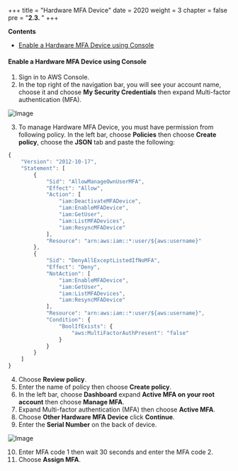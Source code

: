 +++
title = "Hardware MFA Device"
date = 2020
weight = 3
chapter = false
pre = "<b>2.3. </b>"
+++

**Contents**
- [Enable a Hardware MFA Device using Console](#enable-a-hardware-mfa-device-using-console)

#### Enable a Hardware MFA Device using Console

1. Sign in to AWS Console.
2. In the top right of the navigation bar, you will see your account name, choose it and choose **My Security Credentials** then expand Multi-factor authentication (MFA).

![Image](/images/1-account-setup/MySecurity.png?width=15pc)

3. To manage Hardware MFA Device, you must have permission from following policy. In the left bar, choose **Policies** then choose **Create policy**, choose the **JSON** tab and paste the following:

```js
{
    "Version": "2012-10-17",
    "Statement": [
        {
            "Sid": "AllowManageOwnUserMFA",
            "Effect": "Allow",
            "Action": [
                "iam:DeactivateMFADevice",
                "iam:EnableMFADevice",
                "iam:GetUser",
                "iam:ListMFADevices",
                "iam:ResyncMFADevice"
            ],
            "Resource": "arn:aws:iam::*:user/${aws:username}"
        },
        {
            "Sid": "DenyAllExceptListedIfNoMFA",
            "Effect": "Deny",
            "NotAction": [
                "iam:EnableMFADevice",
                "iam:GetUser",
                "iam:ListMFADevices",
                "iam:ResyncMFADevice"
            ],
            "Resource": "arn:aws:iam::*:user/${aws:username}",
            "Condition": {
                "BoolIfExists": {
                    "aws:MultiFactorAuthPresent": "false"
                }
            }
        }
    ]
}
```

4. Choose **Review policy**.
5. Enter the name of policy then choose **Create policy**.
6. In the left bar, choose **Dashboard** expand **Active MFA on your root account** then choose **Manage MFA**.
7. Expand Multi-factor authentication (MFA) then choose **Active MFA**.
8. Choose **Other Hardware MFA Device** click **Continue**.
9. Enter the **Serial Number** on the back of device.

![Image](/images/1-account-setup/HardwareMFA.png?width=30pc)

10. Enter MFA code 1 then wait 30 seconds and enter the MFA code 2.
11. Choose **Assign MFA**.

